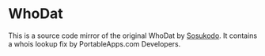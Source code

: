 WhoDat
======

This is a source code mirror of the original WhoDat by [Sosukodo](http://sourceforge.net/u/sosukodo/profile/). It contains a whois lookup fix by PortableApps.com Developers.
